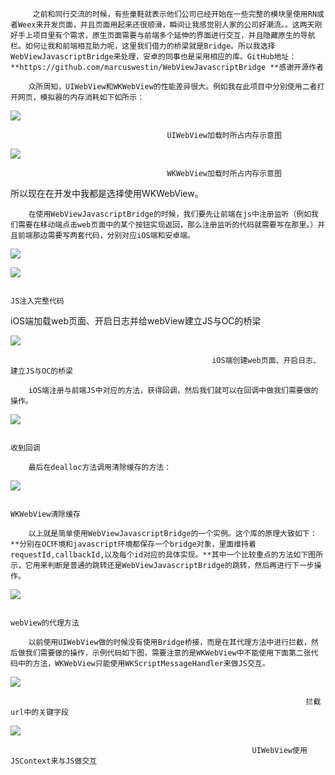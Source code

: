```
     之前和同行交流的时候，有些童鞋就表示他们公司已经开始在一些完整的模块里使用RN或者Weex来开发页面，并且页面用起来还很顺滑，瞬间让我感觉别人家的公司好潮流。。这两天刚好手上项目里有个需求，原生页面需要与前端多个延伸的界面进行交互，并且隐藏原生的导航栏。如何让我和前端相互助力呢，这里我们借力的桥梁就是Bridge。所以我选择WebViewJavascriptBridge来处理，安卓的同事也是采用相应的库。GitHub地址：**https://github.com/marcuswestin/WebViewJavascriptBridge **感谢开源作者

    众所周知，UIWebView和WKWebView的性能差异很大。例如我在此项目中分别使用二者打开网页，模拟器的内存消耗如下如所示：
```

![](https://upload-images.jianshu.io/upload_images/1742257-abf6361eaae9ea72?imageMogr2/auto-orient/strip|imageView2/2/w/516)

```
                                   UIWebView加载时所占内存示意图
```

![](https://upload-images.jianshu.io/upload_images/1742257-895e3bbfed226afe?imageMogr2/auto-orient/strip|imageView2/2/w/534)

```
                                   WKWebView加载时所占内存示意图
```

所以现在在开发中我都是选择使用WKWebView。

```
    在使用WebViewJavascriptBridge的时候，我们要先让前端在js中注册监听（例如我们需要在移动端点击web页面中的某个按钮实现返回，那么注册监听的代码就需要写在那里。）并且前端那边需要写两套代码，分别对应iOS端和安卓端。
```

![](https://upload-images.jianshu.io/upload_images/1742257-fc92a61b3ceae750?imageMogr2/auto-orient/strip|imageView2/2/w/700)

![](https://upload-images.jianshu.io/upload_images/1742257-65e658dbcadfb607?imageMogr2/auto-orient/strip|imageView2/2/w/700)

```
                                                                       JS注入完整代码
```

iOS端加载web页面、开启日志并给webView建立JS与OC的桥梁

![](https://upload-images.jianshu.io/upload_images/1742257-7b2fe89df4c83948?imageMogr2/auto-orient/strip|imageView2/2/w/700)

```
                                             iOS端创建web页面、开启日志、建立JS与OC的桥梁

    iOS端注册与前端JS中对应的方法，获得回调，然后我们就可以在回调中做我们需要做的操作。
```

![](https://upload-images.jianshu.io/upload_images/1742257-4eaa666aaab56e1a?imageMogr2/auto-orient/strip|imageView2/2/w/700)

```
                                                                              收到回调

    最后在dealloc方法调用清除缓存的方法：
```

![](https://upload-images.jianshu.io/upload_images/1742257-872927b989411de3?imageMogr2/auto-orient/strip|imageView2/2/w/700)

```
                                                                    WKWebView清除缓存

    以上就是简单使用WebViewJavascriptBridge的一个实例。这个库的原理大致如下：**分别在OC环境和javascript环境都保存一个bridge对象，里面维持着requestId,callbackId,以及每个id对应的具体实现。**其中一个比较重点的方法如下图所示，它用来判断是普通的跳转还是WebViewJavascriptBridge的跳转，然后再进行下一步操作。
```

![](https://upload-images.jianshu.io/upload_images/1742257-0e4ce6403b618020?imageMogr2/auto-orient/strip|imageView2/2/w/700)

```
                                                                  webView的代理方法

    以前使用UIWebView做的时候没有使用Bridge桥接，而是在其代理方法中进行拦截，然后做我们需要做的操作，示例代码如下图，需要注意的是WKWebView中不能使用下面第二张代码中的方法，WKWebView只能使用WKScriptMessageHandler来做JS交互。
```

![](https://upload-images.jianshu.io/upload_images/1742257-3166b9c474768d07?imageMogr2/auto-orient/strip|imageView2/2/w/700)

```
                                                                  拦截url中的关键字段
```

![](https://upload-images.jianshu.io/upload_images/1742257-8abb4d1afc148a5c?imageMogr2/auto-orient/strip|imageView2/2/w/700)

```
                                                      UIWebView使用JSContext来与JS做交互
```



